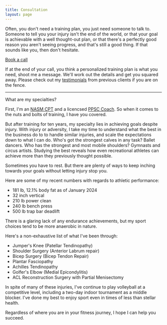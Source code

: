 ```yaml
---
title: Consultation
layout: page
---
```


Often, you don't need a training plan, you just need someone to talk to. Someone to tell you your injury isn't the end of the world, or that your goal is achievable with a well thought-out plan, or that there's a perfectly good reason you aren't seeing progress, and that's still a good thing. If that sounds like you, then don't hesitate.

<!-- Calendly link widget begin -->
<link href="https://assets.calendly.com/assets/external/widget.css" rel="stylesheet">
<script src="https://assets.calendly.com/assets/external/widget.js" type="text/javascript" async></script>
<a href="" onclick="Calendly.initPopupWidget({url: 'https://calendly.com/meteoric/coaching-check-in'});return false;">Book a call</a>
<!-- Calendly link widget end -->

If at the end of your call, you think a personalized training plan is what you need, shoot me a message. We'll work out the details and get you squared away.  Please check out my [testimonials](http:///chr0nikler.github.io/testimonials) from previous clients if you are on the fence.

---

What are my specialties? 

First, I'm an [NASM CPT](https://www.nasm.org/certified-personal-trainer-a) and a licencsed [PPSC Coach](https://getppsc.com/). So when it comes to the nuts and bolts of training, I have you covered.

But after training for ten years, my specialty lies in achieving goals despite injury. With injury or adversity,  I take my time to understand what the best in the business do to to handle similar injuries, and scale the expectations down to what I can do.  Who's got the strongest calves in any task? Ballet dancers. Who has the strongest and most mobile shoulders? Gymnasts and circus artists.  Studying the best reveals how  even recreational athletes can achieve more than they  previously thought possible.

Sometimes you have to rest. But there are plenty of ways to keep inching towards your goals without letting injury stop you.

Here are some of my recent numbers with regards to athletic performance:

- 181 lb, 12.1% body fat as of January 2024
- 32 inch vertical
- 210 lb power clean
- 240 lb bench press
- 500 lb trap bar deadlift

There is a glaring lack of any endurance achievements, but my sport choices tend to be more anaerobic in nature.

Here's a non-exhaustive list of what I've been through:

- Jumper's Knee (Patellar Tendinopathy)
- Shoulder Surgery (Anterior Labrum repair)
- Bicep Surgery (Bicep Tendon Repair)
- Plantar Fasciopathy
- Achilles Tendinopathy
- Golfer's Elbow (Medial Epicondylitis)
- ACL Reconstruction Surgery with Partial Menisectomy 

In spite of many of these injuries, I've continue to play volleyball at a competitive level, including a two-day indoor tournament as a middle blocker. I've done my best to enjoy sport even in times of less than stellar health.

Regardless of where you are in your fitness journey, I hope I can help you succeed.
